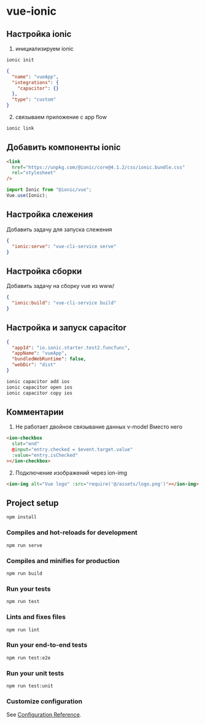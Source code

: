 # vue-ionic

## Настройка ionic

1. инициализируем ionic

```bash
ionic init
```

```json ionic.config.json
{
  "name": "vueApp",
  "integrations": {
    "capacitor": {}
  },
  "type": "custom"
}
```

2. связываем приложение с app flow

```bash
ionic link
```

## Добавить компоненты ionic

```html index.html
<link
  href="https://unpkg.com/@ionic/core@4.1.2/css/ionic.bundle.css"
  rel="stylesheet"
/>
```

```js main.js
import Ionic from "@ionic/vue";
Vue.use(Ionic);
```

## Настройка слежения

Добавить задачу для запуска слежения

```json package.json
{
  "ionic:serve": "vue-cli-service serve"
}
```

## Настройка сборки

Добавить задачу на сборку vue из www/

```json package.json
{
  "ionic:build": "vue-cli-service build"
}
```

## Настройка и запуск capacitor

```json capacitor.config.json
{
  "appId": "io.ionic.starter.test2.funcfunc",
  "appName": "vueApp",
  "bundledWebRuntime": false,
  "webDir": "dist"
}
```

```bash
ionic capacitor add ios
ionic capacitor open ios
ionic capacitor copy ios
```

## Комментарии

1. Не работает двойное связывание данных v-model
Вместо него

```html
<ion-checkbox
  slot="end"
  @input="entry.checked = $event.target.value"
  :value="entry.isChecked"
></ion-checkbox>
```

2. Подключение изображений через ion-img
```html
<ion-img alt="Vue logo" :src="require('@/assets/logo.png')"></ion-img>
```


## Project setup

```
npm install
```

### Compiles and hot-reloads for development

```
npm run serve
```

### Compiles and minifies for production

```
npm run build
```

### Run your tests

```
npm run test
```

### Lints and fixes files

```
npm run lint
```

### Run your end-to-end tests

```
npm run test:e2e
```

### Run your unit tests

```
npm run test:unit
```

### Customize configuration

See [Configuration Reference](https://cli.vuejs.org/config/).
